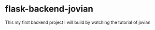 # flask-backend-jovian
This my first backend project I will build by watching the tutorial of jovian
